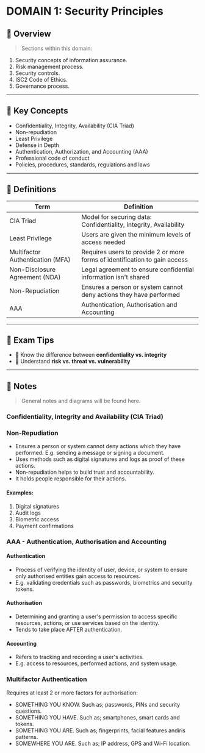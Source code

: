 # DOMAIN 1: Security Principles

## 📖 Overview
> Sections within this domain:

1.  Security concepts of information assurance.
2.  Risk management process.
3.  Security controls.
4.  ISC2 Code of Ethics.
5.  Governance process.

---

## 🔑 Key Concepts

- Confidentiality, Integrity, Availability (CIA Triad)
- Non-repudiation
- Least Privilege
- Defense in Depth
- Authentication, Authorization, and Accounting (AAA)
- Professional code of conduct
- Policies, procedures, standards, regulations and laws

---

## 📌 Definitions

| Term | Definition |
|------|------------|
| CIA Triad | Model for securing data: Confidentiality, Integrity, Availability |
| Least Privilege | Users are given the minimum levels of access needed |
| Multifactor Authentication (MFA) | Requires users to provide 2 or more forms of identification to gain access |
| Non-Disclosure Agreement (NDA) | Legal agreement to ensure confidential information isn't shared |
| Non-Repudiation | Ensures a person or system cannot deny actions they have performed |
| AAA | Authentication, Authorisation and Accounting |

---

## 🧠 Exam Tips

- 🔸 Know the difference between **confidentiality vs. integrity**
- 🔸 Understand **risk vs. threat vs. vulnerability**

---

## 📝 Notes

> General notes and diagrams will be found here.

### Confidentiality, Integrity and Availability (CIA Triad) 

### Non-Repudiation

- Ensures a person or system cannot deny actions which they have performed. E.g. sending a message or signing a document.
- Uses methods such as digital signatures and logs as proof of these actions.
- Non-repudiation helps to build trust and accountability.
- It holds people responsible for their actions.

#### Examples: 

1. Digital signatures
2. Audit logs
3. Biometric access
4. Payment confirmations

### AAA - Authentication, Authorisation and Accounting

#### Authentication 

- Process of verifying the identity of user, device, or system to ensure only authorised entities gain access to resources.
- E.g. validating credentials such as passwords, biometrics and security tokens.

#### Authorisation

- Determining and granting a user's permission to access specific resources, actions, or use services based on the identity.
- Tends to take place AFTER authentication.

#### Accounting

- Refers to tracking and recording a user's activities.
- E.g. access to resources, performed actions, and system usage.

### Multifactor Authentication

Requires at least 2 or more factors for authorisation:

- SOMETHING YOU KNOW. Such as; passwords, PINs and security questions.
- SOMETHING YOU HAVE. Such as; smartphones, smart cards and tokens.
- SOMETHING YOU ARE. Such as; fingerprints, facial features andiris patterns.
- SOMEWHERE YOU ARE. Such as; IP address, GPS and Wi-Fi location.
